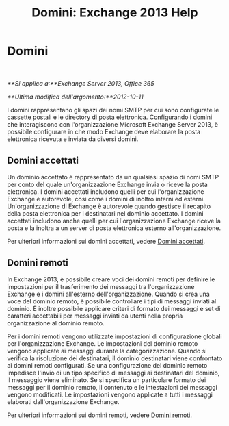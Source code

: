 ﻿---
title: 'Domini: Exchange 2013 Help'
TOCTitle: Domini
ms:assetid: 11748c2d-2e32-43a4-b77d-e0c17db6200b
ms:mtpsurl: https://technet.microsoft.com/it-it/library/JJ673041(v=EXCHG.150)
ms:contentKeyID: 50480020
ms.date: 05/22/2018
mtps_version: v=EXCHG.150
ms.translationtype: MT
---

# Domini

 

_**Si applica a:**Exchange Server 2013, Office 365_

_**Ultima modifica dell'argomento:**2012-10-11_

I domini rappresentano gli spazi dei nomi SMTP per cui sono configurate le cassette postali e le directory di posta elettronica. Configurando i domini che interagiscono con l'organizzazione Microsoft Exchange Server 2013, è possibile configurare in che modo Exchange deve elaborare la posta elettronica ricevuta e inviata da diversi domini.

## Domini accettati

Un dominio accettato è rappresentato da un qualsiasi spazio di nomi SMTP per conto del quale un'organizzazione Exchange invia o riceve la posta elettronica. I domini accettati includono quelli per cui l'organizzazione Exchange è autorevole, così come i domini di inoltro interni ed esterni. Un'organizzazione di Exchange è autorevole quando gestisce il recapito della posta elettronica per i destinatari nel dominio accettato. I domini accettati includono anche quelli per cui l'organizzazione Exchange riceve la posta e la inoltra a un server di posta elettronica esterno all'organizzazione.

Per ulteriori informazioni sui domini accettati, vedere [Domini accettati](accepted-domains-exchange-2013-help.md).

## Domini remoti

In Exchange 2013, è possibile creare voci dei domini remoti per definire le impostazioni per il trasferimento dei messaggi tra l'organizzazione Exchange e i domini all'esterno dell'organizzazione. Quando si crea una voce del dominio remoto, è possibile controllare i tipi di messaggi inviati al dominio. È inoltre possibile applicare criteri di formato dei messaggi e set di caratteri accettabili per messaggi inviati da utenti nella propria organizzazione al dominio remoto.

Per i domini remoti vengono utilizzate impostazioni di configurazione globali per l'organizzazione Exchange. Le impostazioni del dominio remoto vengono applicate ai messaggi durante la categorizzazione. Quando si verifica la risoluzione dei destinatari, il dominio destinatari viene confrontato ai domini remoti configurati. Se una configurazione del dominio remoto impedisce l'invio di un tipo specifico di messaggi ai destinatari del dominio, il messaggio viene eliminato. Se si specifica un particolare formato dei messaggi per il dominio remoto, il contenuto e le intestazioni dei messaggi vengono modificati. Le impostazioni vengono applicate a tutti i messaggi elaborati dall'organizzazione Exchange.

Per ulteriori informazioni sui domini remoti, vedere [Domini remoti](remote-domains-exchange-2013-help.md).

